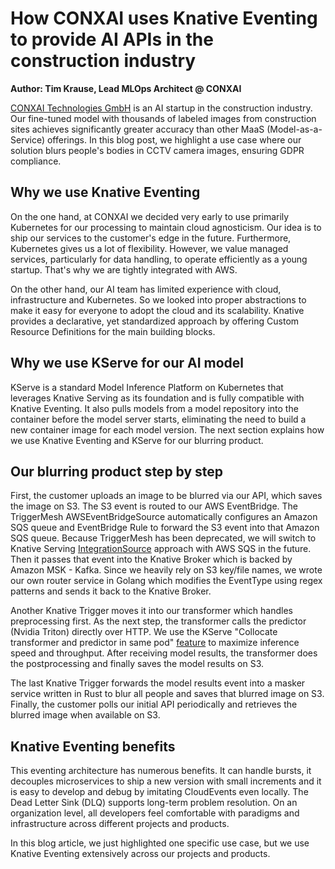 # How CONXAI uses Knative Eventing to provide AI APIs in the construction industry

**Author: Tim Krause, Lead MLOps Architect @ CONXAI**

[CONXAI Technologies GmbH](https://www.conxai.com/) is an AI startup in the construction industry. Our fine-tuned model with thousands of labeled images from construction sites achieves significantly greater accuracy than other MaaS (Model-as-a-Service) offerings. In this blog post, we highlight a use case where our solution blurs people's bodies in CCTV camera images, ensuring GDPR compliance.

## Why we use Knative Eventing

On the one hand, at CONXAI we decided very early to use primarily Kubernetes for our processing to maintain cloud agnosticism. Our idea is to ship our services to the customer's edge in the future. Furthermore, Kubernetes gives us a lot of flexibility. However, we value managed services, particularly for data handling, to operate efficiently as a young startup. That's why we are tightly integrated with AWS.

On the other hand, our AI team has limited experience with cloud, infrastructure and Kubernetes. So we looked into proper abstractions to make it easy for everyone to adopt the cloud and its scalability. Knative provides a declarative, yet standardized approach by offering Custom Resource Definitions for the main building blocks.

## Why we use KServe for our AI model

KServe is a standard Model Inference Platform on Kubernetes that leverages Knative Serving as its foundation and is fully compatible with Knative Eventing. It also pulls models from a model repository into the container before the model server starts, eliminating the need to build a new container image for each model version. The next section explains how we use Knative Eventing and KServe for our blurring product.

## Our blurring product step by step

First, the customer uploads an image to be blurred via our API, which saves the image on S3. The S3 event is routed to our AWS EventBridge. The TriggerMesh AWSEventBridgeSource automatically configures an Amazon SQS queue and EventBridge Rule to forward the S3 event into that Amazon SQS queue. Because TriggerMesh has been deprecated, we will switch to Knative Serving [IntegrationSource](https://knative.dev/blog/articles/consuming_sqs_data_with_integrationsource/) approach with AWS SQS in the future. Then it passes that event into the Knative Broker which is backed by Amazon MSK - Kafka. Since we heavily rely on S3 key/file names, we wrote our own router service in Golang which modifies the EventType using regex patterns and sends it back to the Knative Broker.

Another Knative Trigger moves it into our transformer which handles preprocessing first. As the next step, the transformer calls the predictor (Nvidia Triton) directly over HTTP. We use the KServe "Collocate transformer and predictor in same pod" [feature](https://kserve.github.io/website/0.13/modelserving/v1beta1/transformer/collocation/) to maximize inference speed and throughput. After receiving model results, the transformer does the postprocessing and finally saves the model results on S3.

The last Knative Trigger forwards the model results event into a masker service written in Rust to blur all people and saves that blurred image on S3. Finally, the customer polls our initial API periodically and retrieves the blurred image when available on S3.

## Knative Eventing benefits

This eventing architecture has numerous benefits. It can handle bursts, it decouples microservices to ship a new version with small increments and it is easy to develop and debug by imitating CloudEvents even locally. The Dead Letter Sink (DLQ) supports long-term problem resolution.
On an organization level, all developers feel comfortable with paradigms and infrastructure across different projects and products.

In this blog article, we just highlighted one specific use case, but we use Knative Eventing extensively across our projects and products.
